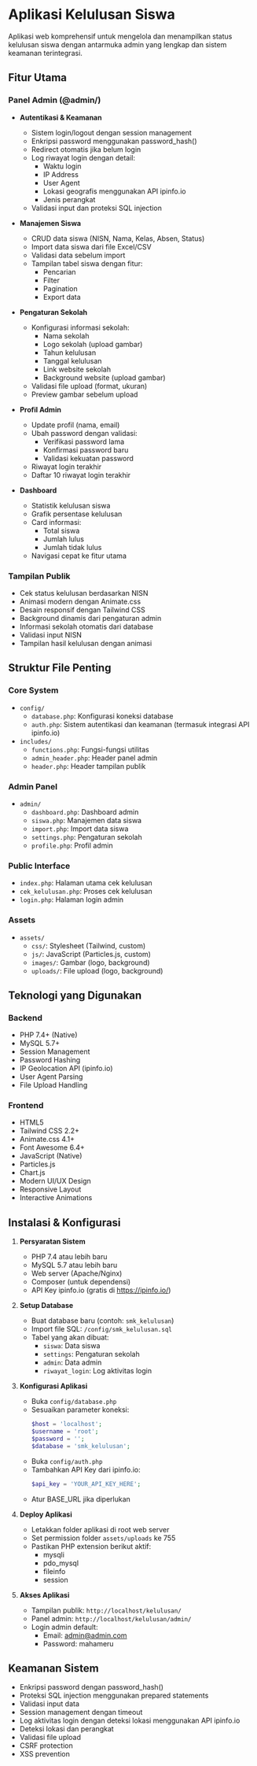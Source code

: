# Aplikasi Kelulusan Siswa

Aplikasi web komprehensif untuk mengelola dan menampilkan status kelulusan siswa dengan antarmuka admin yang lengkap dan sistem keamanan terintegrasi.

## Fitur Utama

### Panel Admin (@admin/)
* **Autentikasi & Keamanan**
  - Sistem login/logout dengan session management
  - Enkripsi password menggunakan password_hash()
  - Redirect otomatis jika belum login
  - Log riwayat login dengan detail:
    * Waktu login
    * IP Address
    * User Agent
    * Lokasi geografis menggunakan API ipinfo.io
    * Jenis perangkat
  - Validasi input dan proteksi SQL injection

* **Manajemen Siswa**
  - CRUD data siswa (NISN, Nama, Kelas, Absen, Status)
  - Import data siswa dari file Excel/CSV
  - Validasi data sebelum import
  - Tampilan tabel siswa dengan fitur:
    * Pencarian
    * Filter
    * Pagination
    * Export data

* **Pengaturan Sekolah**
  - Konfigurasi informasi sekolah:
    * Nama sekolah
    * Logo sekolah (upload gambar)
    * Tahun kelulusan
    * Tanggal kelulusan
    * Link website sekolah
    * Background website (upload gambar)
  - Validasi file upload (format, ukuran)
  - Preview gambar sebelum upload

* **Profil Admin**
  - Update profil (nama, email)
  - Ubah password dengan validasi:
    * Verifikasi password lama
    * Konfirmasi password baru
    * Validasi kekuatan password
  - Riwayat login terakhir
  - Daftar 10 riwayat login terakhir

* **Dashboard**
  - Statistik kelulusan siswa
  - Grafik persentase kelulusan
  - Card informasi:
    * Total siswa
    * Jumlah lulus
    * Jumlah tidak lulus
  - Navigasi cepat ke fitur utama

### Tampilan Publik
* Cek status kelulusan berdasarkan NISN
* Animasi modern dengan Animate.css
* Desain responsif dengan Tailwind CSS
* Background dinamis dari pengaturan admin
* Informasi sekolah otomatis dari database
* Validasi input NISN
* Tampilan hasil kelulusan dengan animasi

## Struktur File Penting

### Core System
* `config/`
  - `database.php`: Konfigurasi koneksi database
  - `auth.php`: Sistem autentikasi dan keamanan (termasuk integrasi API ipinfo.io)
* `includes/`
  - `functions.php`: Fungsi-fungsi utilitas
  - `admin_header.php`: Header panel admin
  - `header.php`: Header tampilan publik

### Admin Panel
* `admin/`
  - `dashboard.php`: Dashboard admin
  - `siswa.php`: Manajemen data siswa
  - `import.php`: Import data siswa
  - `settings.php`: Pengaturan sekolah
  - `profile.php`: Profil admin

### Public Interface
* `index.php`: Halaman utama cek kelulusan
* `cek_kelulusan.php`: Proses cek kelulusan
* `login.php`: Halaman login admin

### Assets
* `assets/`
  - `css/`: Stylesheet (Tailwind, custom)
  - `js/`: JavaScript (Particles.js, custom)
  - `images/`: Gambar (logo, background)
  - `uploads/`: File upload (logo, background)

## Teknologi yang Digunakan

### Backend
* PHP 7.4+ (Native)
* MySQL 5.7+
* Session Management
* Password Hashing
* IP Geolocation API (ipinfo.io)
* User Agent Parsing
* File Upload Handling

### Frontend
* HTML5
* Tailwind CSS 2.2+
* Animate.css 4.1+
* Font Awesome 6.4+
* JavaScript (Native)
* Particles.js
* Chart.js
* Modern UI/UX Design
* Responsive Layout
* Interactive Animations

## Instalasi & Konfigurasi

1. **Persyaratan Sistem**
   - PHP 7.4 atau lebih baru
   - MySQL 5.7 atau lebih baru
   - Web server (Apache/Nginx)
   - Composer (untuk dependensi)
   - API Key ipinfo.io (gratis di https://ipinfo.io/)

2. **Setup Database**
   - Buat database baru (contoh: `smk_kelulusan`)
   - Import file SQL: `/config/smk_kelulusan.sql`
   - Tabel yang akan dibuat:
     * `siswa`: Data siswa
     * `settings`: Pengaturan sekolah
     * `admin`: Data admin
     * `riwayat_login`: Log aktivitas login

3. **Konfigurasi Aplikasi**
   - Buka `config/database.php`
   - Sesuaikan parameter koneksi:
     ```php
     $host = 'localhost';
     $username = 'root';
     $password = '';
     $database = 'smk_kelulusan';
     ```
   - Buka `config/auth.php`
   - Tambahkan API Key dari ipinfo.io:
     ```php
     $api_key = 'YOUR_API_KEY_HERE';
     ```
   - Atur BASE_URL jika diperlukan

4. **Deploy Aplikasi**
   - Letakkan folder aplikasi di root web server
   - Set permission folder `assets/uploads` ke 755
   - Pastikan PHP extension berikut aktif:
     * mysqli
     * pdo_mysql
     * fileinfo
     * session

5. **Akses Aplikasi**
   - Tampilan publik: `http://localhost/kelulusan/`
   - Panel admin: `http://localhost/kelulusan/admin/`
   - Login admin default:
     * Email: admin@admin.com
     * Password: mahameru

## Keamanan Sistem

* Enkripsi password dengan password_hash()
* Proteksi SQL injection menggunakan prepared statements
* Validasi input data
* Session management dengan timeout
* Log aktivitas login dengan deteksi lokasi menggunakan API ipinfo.io
* Deteksi lokasi dan perangkat
* Validasi file upload
* CSRF protection
* XSS prevention
